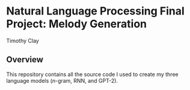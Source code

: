 # Natural Language Processing Final Project: Melody Generation
Timothy Clay

## Overview
This repository contains all the source code I used to create my three language models ($n$-gram, RNN, and GPT-2). 
